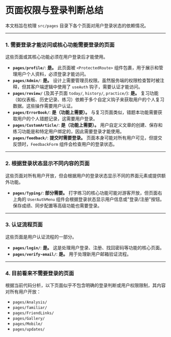 # 页面权限与登录判断总结

本文档旨在梳理 `src/pages` 目录下各个页面对用户登录状态的依赖情况。

---

### **1. 需要登录才能访问或核心功能需要登录的页面**

这些页面或其核心功能必须在用户登录后才能使用。

- **`pages/profile/`**: **是。** 此页面被 `<ProtectedRoute>` 组件包裹，用于展示和管理用户个人资料，必须登录才能访问。
- **`pages/Admin/`**: **是。** 设计上需要管理员权限。虽然服务端的权限检查暂时被注释，但其客户端逻辑中使用了 `useAuth` 钩子，需要认证才能访问。
- **`pages/review/`** (及其子页面 `today/`, `history/`, `practice/`): **是。** 复习功能（如仪表板、历史记录、练习）依赖于多个自定义钩子来获取用户的个人复习数据。这些操作需要用户认证。
- **`pages/ErrorBook/`**: **是（功能上需要）。** 与复习页面类似，错题本功能需要获取用户的个人错题记录，这需要用户登录。
- **`pages/CustomArticle/`**: **是（功能上需要）。** 用户自定义文章的创建、保存和练习功能是和特定用户绑定的，因此需要登录才能使用。
- **`pages/feedback/`**: **提交时需要登录。** 页面本身可能对所有用户可见，但提交反馈时，`FeedbackForm` 组件会检查用户的登录状态。

---

### **2. 根据登录状态显示不同内容的页面**

这些页面对所有用户开放，但会根据用户的登录状态显示不同的界面元素或提供额外功能。

- **`pages/Typing/`**: **部分需要。** 打字练习的核心功能可能对游客开放，但页面右上角的 `UserAuthMenu` 组件会根据登录状态显示用户信息或"登录/注册"按钮。保存成绩、同步配置等高级功能也需要登录。

---

### **3. 认证流程页面**

这些页面是用户认证流程的一部分。

- **`pages/login/`**: **是。** 这是处理用户登录、注册、找回密码等功能的核心页面。
- **`pages/verify-email/`**: **是。** 用于处理新用户邮箱验证流程。

---

### **4. 目前看来不需要登录的页面**

根据当前代码分析，以下页面似乎不包含明确的登录判断或用户权限限制，其内容对所有用户开放：

- `pages/Analysis/`
- `pages/familiar/`
- `pages/FriendLinks/`
- `pages/Gallery/`
- `pages/Mobile/`
- `pages/updates/`
